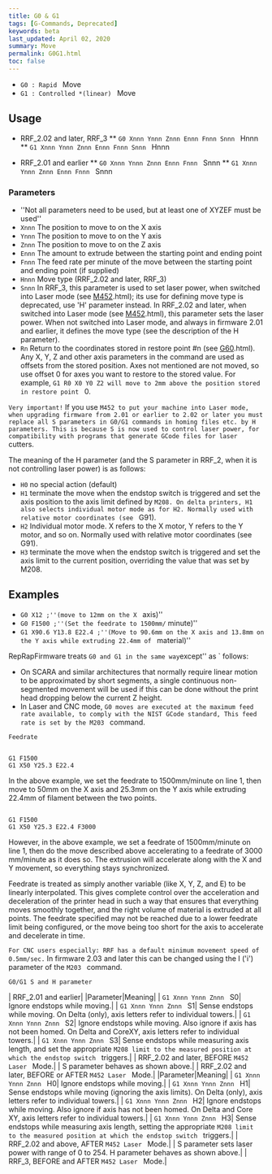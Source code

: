 ```yaml
---
title: G0 & G1
tags: [G-Commands, Deprecated] 
keywords: beta 
last_updated: April 02, 2020 
summary: Move 
permalink: G0G1.html
toc: false 
---
```



* ` G0 : Rapid  ` Move
* ` G1 : Controlled *(linear)  ` Move

## Usage

* RRF_2.02 and later, RRF_3
** ` G0 Xnnn Ynnn Znnn Ennn Fnnn Snnn  ` Hnnn
** ` G1 Xnnn Ynnn Znnn Ennn Fnnn Snnn  ` Hnnn

* RRF_2.01 and earlier
** ` G0 Xnnn Ynnn Znnn Ennn Fnnn  ` Snnn
** ` G1 Xnnn Ynnn Znnn Ennn Fnnn  ` Snnn

### Parameters

* ''Not all parameters need to be used, but at least one of XYZEF must be used''
* `Xnnn` The position to move to on the X axis
* `Ynnn` The position to move to on the Y axis
* `Znnn` The position to move to on the Z axis
* `Ennn` The amount to extrude between the starting point and ending point
* `Fnnn` The feed rate per minute of the move between the starting point and ending point (if supplied)
* `Hnnn` Move type (RRF_2.02 and later, RRF_3)
* `Snnn` In RRF_3, this parameter is used to set laser power, when switched into Laser mode  (see [M452](M452).html); its use for defining move type is deprecated, use 'H' parameter instead. In RRF_2.02 and later, when switched into Laser mode (see [M452](M452).html), this parameter sets the laser power.  When not switched into Laser mode, and always in firmware 2.01 and earlier, it defines the move type (see the description of the H parameter).
* `Rn` Return to the coordinates stored in restore point #n (see [G60](G60).html). Any  X, Y, Z and other axis parameters in the command are used as offsets from the stored position. Axes not mentioned are not moved, so use offset 0 for axes you want to restore to the stored value. For example, ` G1 R0 X0 Y0 Z2 will move to 2mm above the position stored in restore point  ` 0.

`Very important!` If you use ` M452 to put your machine into Laser mode, when upgrading firmware from 2.01 or earlier to 2.02 or later you must replace all S parameters in G0/G1 commands in homing files etc. by H parameters. This is because S is now used to control laser power, for compatibility with programs that generate GCode files for laser  ` cutters.

The meaning of the H parameter (and the S parameter in RRF_2, when it is not controlling laser power) is as follows:

* `H0` no special action (default)
* `H1` terminate the move when the endstop switch is triggered and set the axis position to the axis limit defined by ` M208. On delta printers, H1 also selects individual motor mode as for H2. Normally used with relative motor coordinates (see  ` G91).
* `H2` Individual motor mode. X refers to the X motor, Y refers to the Y motor, and so on. Normally used with relative motor coordinates (see G91).
* `H3` terminate the move when the endstop switch is triggered and set the axis limit to the current position, overriding the value that was set by M208.

## Examples

* ` G0 X12 ;''(move to 12mm on the X  ` axis)''
* ` G0 F1500 ;''(Set the feedrate to 1500mm/ ` minute)''
* ` G1 X90.6 Y13.8 E22.4 ;''(Move to 90.6mm on the X axis and 13.8mm on the Y axis while extruding 22.4mm of  ` material)''

RepRapFirmware treats ` G0 and G1 in the same way `except'' as  ` follows:

* On SCARA and similar architectures that normally require linear motion to be approximated by short segments, a single continuous non-segmented movement will be used if this can be done without the print head dropping below the current Z height.
* In Laser and CNC mode, ` G0 moves are executed at the maximum feed rate available, to comply with the NIST GCode standard, This feed rate is set by the M203  ` command.

`Feedrate`

```

G1 F1500
G1 X50 Y25.3 E22.4

```

In the above example, we set the feedrate to 1500mm/minute on line 1, then move to 50mm on the X axis and 25.3mm on the Y axis while extruding 22.4mm of filament between the two points.

```

G1 F1500
G1 X50 Y25.3 E22.4 F3000

```

However, in the above example, we set a feedrate of 1500mm/minute on line 1, then do the move described above accelerating to a feedrate of 3000 mm/minute as it does so. The extrusion will accelerate along with the X and Y movement, so everything stays synchronized.

Feedrate is treated as simply another variable (like X, Y, Z, and E) to be linearly interpolated. This gives complete control over the acceleration and deceleration of the printer head in such a way that ensures that everything moves smoothly together, and the right volume of material is extruded at all points. The feedrate specified may not be reached due to a lower feedrate limit being configured, or the move being too short for the axis to accelerate and decelerate in time.

`For CNC users especially: RRF has a default minimum movement speed of 0.5mm/sec.` In firmware 2.03 and later this can be changed using the I ('i') parameter of the ` M203  ` command.

`G0/G1 S and H parameter`

| RRF_2.01 and earlier|
|Parameter|Meaning|
| ` G1 Xnnn Ynnn Znnn  ` S0| Ignore endstops while moving.|
| ` G1 Xnnn Ynnn Znnn  ` S1| Sense endstops while moving. On Delta (only), axis letters refer to individual towers.|
| ` G1 Xnnn Ynnn Znnn  ` S2| Ignore endstops while moving. Also ignore if axis has not been homed. On Delta and CoreXY, axis letters refer to individual towers.|
| ` G1 Xnnn Ynnn Znnn  ` S3| Sense endstops while measuring axis length, and set the appropriate ` M208 limit to the measured position at which the endstop switch  ` triggers.|
| RRF_2.02 and later, BEFORE ` M452 Laser  ` Mode.|
|  S parameter behaves as shown above.|
| RRF_2.02 and later, BEFORE or AFTER ` M452 Laser  ` Mode.|
|Parameter|Meaning|
| ` G1 Xnnn Ynnn Znnn  ` H0| Ignore endstops while moving.|
| ` G1 Xnnn Ynnn Znnn  ` H1| Sense endstops while moving (ignoring the axis limits). On Delta (only), axis letters refer to individual towers.|
| ` G1 Xnnn Ynnn Znnn  ` H2| Ignore endstops while moving. Also ignore if axis has not been homed. On Delta and Core XY, axis letters refer to individual towers.|
| ` G1 Xnnn Ynnn Znnn  ` H3| Sense endstops while measuring axis length, setting the appropriate ` M208 limit to the measured position at which the endstop switch  ` triggers.|
| RRF_2.02 and above, AFTER ` M452 Laser  ` Mode.|
|  S parameter sets laser power with range of 0 to 254.  H parameter behaves as shown above.|
| RRF_3, BEFORE and AFTER ` M452 Laser  ` Mode.|


